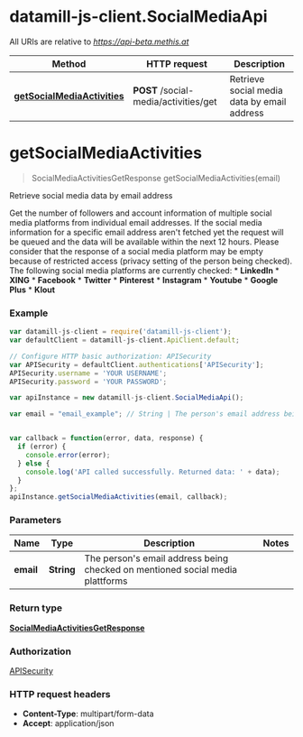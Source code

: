 # datamill-js-client.SocialMediaApi

All URIs are relative to *https://api-beta.methis.at*

Method | HTTP request | Description
------------- | ------------- | -------------
[**getSocialMediaActivities**](SocialMediaApi.md#getSocialMediaActivities) | **POST** /social-media/activities/get | Retrieve social media data by email address


<a name="getSocialMediaActivities"></a>
# **getSocialMediaActivities**
> SocialMediaActivitiesGetResponse getSocialMediaActivities(email)

Retrieve social media data by email address

Get the number of followers and account information of multiple social media platforms from individual email addresses. If the social media information for a specific email address aren&#39;t fetched yet the request will be queued and the data will be available within the next 12 hours. Please consider that the response of a social media platform may be empty because of restricted access (privacy setting of the person being checked). The following social media platforms are currently checked:  * **LinkedIn**  * **XING**  * **Facebook**  * **Twitter**  * **Pinterest**  * **Instagram**  * **Youtube**  * **Google Plus**  * **Klout** 

### Example
```javascript
var datamill-js-client = require('datamill-js-client');
var defaultClient = datamill-js-client.ApiClient.default;

// Configure HTTP basic authorization: APISecurity
var APISecurity = defaultClient.authentications['APISecurity'];
APISecurity.username = 'YOUR USERNAME';
APISecurity.password = 'YOUR PASSWORD';

var apiInstance = new datamill-js-client.SocialMediaApi();

var email = "email_example"; // String | The person's email address being checked on mentioned social media plattforms


var callback = function(error, data, response) {
  if (error) {
    console.error(error);
  } else {
    console.log('API called successfully. Returned data: ' + data);
  }
};
apiInstance.getSocialMediaActivities(email, callback);
```

### Parameters

Name | Type | Description  | Notes
------------- | ------------- | ------------- | -------------
 **email** | **String**| The person&#39;s email address being checked on mentioned social media plattforms | 

### Return type

[**SocialMediaActivitiesGetResponse**](SocialMediaActivitiesGetResponse.md)

### Authorization

[APISecurity](../README.md#APISecurity)

### HTTP request headers

 - **Content-Type**: multipart/form-data
 - **Accept**: application/json

